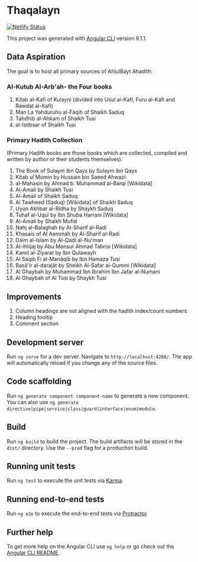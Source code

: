 # Thaqalayn

[![Netlify Status](https://api.netlify.com/api/v1/badges/e2409c3a-1066-43de-993f-adade270c8bb/deploy-status)](https://app.netlify.com/sites/thaqalayn/deploys)

This project was generated with [Angular CLI](https://github.com/angular/angular-cli) version 9.1.1.

## Data Aspiration

The goal is to host all primary sources of AhlulBayt Ahadith:

### Al-Kutub Al-Arb'ah- the Four books

1. Kitab al-Kafi of Kulayni (divided into Usul al-Kafi, Furu al-Kafi and Rawdat al-Kafi)
1. Man La Yahduruhu al-Faqih of Shaikh Saduq
1. Tahdhib al-Ahkam of Shaikh Tusi
1. al-Istibsar of Shaikh Tusi

### Primary Hadith Collection

(Primary Hadith books are those books which are collected, compiled and written by author or their students themselves).

1. The Book of Sulaym ibn Qays by Sulaym ibn Qays
1. Kitab ul Momin by Hussain bin Saeed Ahwazi
1. al-Mahasin by Ahmad b. Muhammad al-Barqi [Wikidata]
1. Al-Amali by Shaikh Tusi
1. Al-Amali of Shaikh Saduq
1. Al Tawheed (Saduq) [Wikidata] of Shaikh Saduq
1. Uyun Akhbar al-Ridha by Shaykh Saduq
1. Tuhaf al-Uqul by Ibn Shuba Harrani [Wikidata]
1. Al-Amali by Shaikh Mufid
1. Nahj al-Balaghah by Al-Sharif al-Radi
1. Khasais of Al Aemmah by Al-Sharif al-Radi
1. Daim al-Islam by Al-Qadi al-Nu'man
1. Al-Ihtijaj by Abu Mansur Ahmad Tabrisi [Wikidata]
1. Kamil al-Ziyarat by Ibn Qulawayh
1. Al Saqib Fi al-Manâqib by Ibn Hamaza Tusi
1. Basâ'ir al-darajât by Sheikh Al-Safar al-Qummi [Wikidata]
1. Al Ghaybah by Muhammad Ibn Ibrahim Ibn Jafar al-Numani
1. Al Ghaybah of Al Tusi by Shaykh Tusi

## Improvements

1. Column headings are not aligned with the hadith index/count numbers
1. Heading tooltip
1. Comment section

## Development server

Run `ng serve` for a dev server. Navigate to `http://localhost:4200/`. The app will automatically reload if you change any of the source files.

## Code scaffolding

Run `ng generate component component-name` to generate a new component. You can also use `ng generate directive|pipe|service|class|guard|interface|enum|module`.

## Build

Run `ng build` to build the project. The build artifacts will be stored in the `dist/` directory. Use the `--prod` flag for a production build.

## Running unit tests

Run `ng test` to execute the unit tests via [Karma](https://karma-runner.github.io).

## Running end-to-end tests

Run `ng e2e` to execute the end-to-end tests via [Protractor](http://www.protractortest.org/).

## Further help

To get more help on the Angular CLI use `ng help` or go check out the [Angular CLI README](https://github.com/angular/angular-cli/blob/master/README.md).
